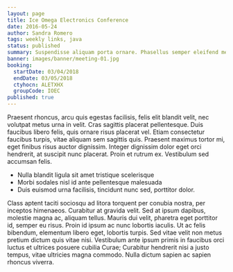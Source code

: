 ```yaml
---
layout: page
title: Ice Omega Electronics Conference
date: 2016-05-24
author: Sandra Romero
tags: weekly links, java
status: published
summary: Suspendisse aliquam porta ornare. Phasellus semper eleifend metus, quis.
banner: images/banner/meeting-01.jpg
booking:
  startDate: 03/04/2018
  endDate: 03/05/2018
  ctyhocn: ALETXHX
  groupCode: IOEC
published: true
---
```

Praesent rhoncus, arcu quis egestas facilisis, felis elit blandit velit, nec volutpat metus urna in velit. Cras sagittis placerat pellentesque. Duis faucibus libero felis, quis ornare risus placerat vel. Etiam consectetur faucibus turpis, vitae aliquam sem sagittis quis. Praesent maximus tortor mi, eget finibus risus auctor dignissim. Integer dignissim dolor eget orci hendrerit, at suscipit nunc placerat. Proin et rutrum ex. Vestibulum sed accumsan felis.

* Nulla blandit ligula sit amet tristique scelerisque
* Morbi sodales nisl id ante pellentesque malesuada
* Duis euismod urna facilisis, tincidunt nunc sed, porttitor dolor.

Class aptent taciti sociosqu ad litora torquent per conubia nostra, per inceptos himenaeos. Curabitur at gravida velit. Sed at ipsum dapibus, molestie magna ac, aliquam tellus. Mauris dui velit, pharetra eget porttitor id, semper eu risus. Proin id ipsum ac nunc lobortis iaculis. Ut ac felis bibendum, elementum libero eget, lobortis turpis. Sed vitae velit non metus pretium dictum quis vitae nisi. Vestibulum ante ipsum primis in faucibus orci luctus et ultrices posuere cubilia Curae; Curabitur hendrerit nisi a justo tempus, vitae ultricies magna commodo. Nulla dictum sapien ac sapien rhoncus viverra.
